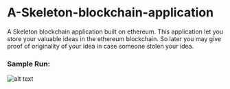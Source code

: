 # A-Skeleton-blockchain-application
A Skeleton blockchain application built on ethereum. This application let you store your valuable ideas in the ethereum blockchain. So later you may give proof of originality of your idea in case someone stolen your idea.

### Sample Run:
![alt text](https://raw.githubusercontent.com/vikramk9852/first-blockchain-application/master/sample%20run/Screenshot%20from%202018-09-22%2011-41-38.png)
